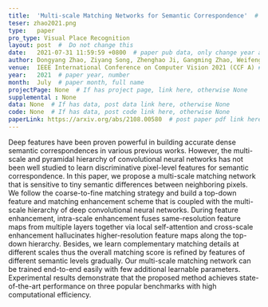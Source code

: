 ```yaml
---
title:  'Multi-scale Matching Networks for Semantic Correspondence'  #  Paper title, covered by ''
teser: zhao2021.png
type:   paper
pro_type: Visual Place Recognition
layout: post  #  Do not change this
date:   2021-07-31 11:59:59 +0800  # paper pub data, only change year and month according to this format
author: Dongyang Zhao, Ziyang Song, Zhenghao Ji, Gangming Zhao, Weifeng Ge, Yizhou Yuu  # authors information
venue:  IEEE International Conference on Computer Vision 2021 (CCF A) # Where it be, ICCV and CVPR remove IEEE Conference on,
year:   2021  # paper year, number
month:  July  # paper month, full name
projectPage: None  # If has project page, link here, otherwise None
supplemental : None
data: None  # If has data, post data link here, otherwise None
code: None  # If has data, post code link here, otherwise None
paperLink: https://arxiv.org/abs/2108.00580  # post paper pdf link here
---
```


Deep features have been proven powerful in building accurate dense semantic correspondences in various previous works. However, the multi-scale and pyramidal hierarchy of convolutional neural networks has not been well studied to learn discriminative pixel-level features for semantic correspondence. In this paper, we propose a multi-scale matching network that is sensitive to tiny semantic differences between neighboring pixels. We follow the coarse-to-fine matching strategy and build a top-down feature and matching enhancement scheme that is coupled with the multi-scale hierarchy of deep convolutional neural networks. During feature enhancement, intra-scale enhancement fuses same-resolution feature maps from multiple layers together via local self-attention and cross-scale enhancement hallucinates higher-resolution feature maps along the top-down hierarchy. Besides, we learn complementary matching details at different scales thus the overall matching score is refined by features of different semantic levels gradually. Our multi-scale matching network can be trained end-to-end easily with few additional learnable parameters. Experimental results demonstrate that the proposed method achieves state-of-the-art performance on three popular benchmarks with high computational efficiency.